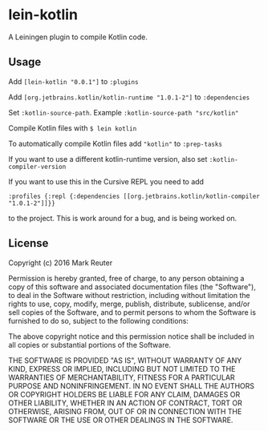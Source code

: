 # lein-kotlin

A Leiningen plugin to compile Kotlin code.

## Usage

Add `[lein-kotlin "0.0.1"]` to `:plugins`

Add `[org.jetbrains.kotlin/kotlin-runtime "1.0.1-2"]` to `:dependencies`

Set `:kotlin-source-path`. Example `:kotlin-source-path "src/kotlin"`

Compile Kotlin files with `$ lein kotlin`

To automatically compile Kotlin files add `"kotlin"` to `:prep-tasks`

If you want to use a different kotlin-runtime version, also set `:kotlin-compiler-version`

If you want to use this in the Cursive REPL you need to add 

`:profiles {:repl {:dependencies [[org.jetbrains.kotlin/kotlin-compiler "1.0.1-2"]]}}` 

to the project. This is work around for a bug, and is being worked on.

## License

Copyright (c) 2016 Mark Reuter

Permission is hereby granted, free of charge, to any person obtaining a copy of this software and associated documentation files (the "Software"), to deal in the Software without restriction, including without limitation the rights to use, copy, modify, merge, publish, distribute, sublicense, and/or sell copies of the Software, and to permit persons to whom the Software is furnished to do so, subject to the following conditions:

The above copyright notice and this permission notice shall be included in all copies or substantial portions of the Software.

THE SOFTWARE IS PROVIDED "AS IS", WITHOUT WARRANTY OF ANY KIND, EXPRESS OR IMPLIED, INCLUDING BUT NOT LIMITED TO THE WARRANTIES OF MERCHANTABILITY, FITNESS FOR A PARTICULAR PURPOSE AND NONINFRINGEMENT. IN NO EVENT SHALL THE AUTHORS OR COPYRIGHT HOLDERS BE LIABLE FOR ANY CLAIM, DAMAGES OR OTHER LIABILITY, WHETHER IN AN ACTION OF CONTRACT, TORT OR OTHERWISE, ARISING FROM, OUT OF OR IN CONNECTION WITH THE SOFTWARE OR THE USE OR OTHER DEALINGS IN THE SOFTWARE.
